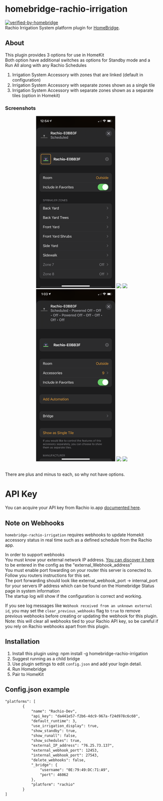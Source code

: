 # homebridge-rachio-irrigation
[![verified-by-homebridge](https://badgen.net/badge/homebridge/verified/purple)](https://github.com/homebridge/homebridge/wiki/Verified-Plugins)
<br>Rachio Irrigation System platform plugin for [HomeBridge](https://github.com/nfarina/homebridge).


## About

This plugin provides 3 options for use in HomeKit<br>Both option have additional switches as options for Standby mode and a Run All along with any Rachio Schedules
1.	Irrigation System Accessory with zones that are linked (default in configuration)
2.	Irrigation System Accessory with separate zones shown as a single tile 
3.	Irrigation System Accessory with separate zones shown as a separate tiles (option in Homekit)



### Screenshots
<p>
 <div align="center">
  <img width=260 src="images/IMG_3910.PNG"/>
  <img width=260 src="images/IMG_3909.PNG"/>
  <img width=260 src="images/IMG_3911.PNG"/>
  <img width=260 src="images/IMG_3915.PNG"/>
  <img width=260 src="images/IMG_3912.PNG"/>
  <img width=260 src="images/IMG_3913.PNG"/>
 </div align="left">
</p>
<br>There are plus and minus to each, so why not have options.
<br>


# API Key

You can acquire your API key from Rachio io.app [documented here](https://rachio.readme.io/docs/authentication).

## Note on Webhooks

`homebridge-rachio-irrigation` requires webhooks to update Homekit accessory status in real time such as a defined schedule from the Rachio app.


In order to support webhooks
<br>You must know your external network IP address. [You can discover it here](https://www.myexternalip.com) to be entered in the config as the "external_Webhook_address"
<br>You must enable port fowarding on your router this server is conected to. Follow you routers instructions for this set.
<br>The port forwarding should look like external_webhook_port -> internal_port for your servers IP address which can be found on the Homebridge Status page in system information
<br>The startup log will show if the configuration is correct and working.

If you see log messages like `Webhook received from an unknown external id`, you may set the `clear_previous_webhooks` flag to `true` to remove previous webhooks before creating or updating the webhook for this plugin. Note: this will clear all webhooks tied to your Rachio API key, so be careful if you rely on Rachio webhooks apart from this plugin.

## Installation
1. Install this plugin using: npm install -g homebridge-rachio-irrigation
2. Suggest running as a child bridge	
3. Use plugin settings to edit ``config.json`` and add your login detail.
4. Run Homebridge
5. Pair to HomeKit

## Config.json example
```
"platforms": [
        {
            "name": "Rachio-Dev",
            "api_key": "da441e57-f2b6-4dc9-967a-f24d978c6c60",
            "default_runtime": 3,
            "use_irrigation_display": true,
            "show_standby": true,
            "show_runall": false,
            "show_schedules": true,
            "external_IP_address": "76.25.73.137",
            "external_webhook_port": 12453,
            "internal_webhook_port": 27543,
            "delete_webhooks": false,
            "_bridge": {
                "username": "0E:79:49:DC:71:A9",
                "port": 46062
            },
            "platform": "rachio"
        }
]
```

